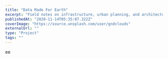 ```yaml
---
title: "Data Made For Earth"
excerpt: "Field notes on infrastructure, urban planning, and architecture details from the streets of Taiwan."
publishedAt: "2020-11-14T05:35:07.322Z"
coverImage: "https://source.unsplash.com/user/gndclouds"
externalUrl: ""
type: "Project"
tags: ""
---
```


ee
